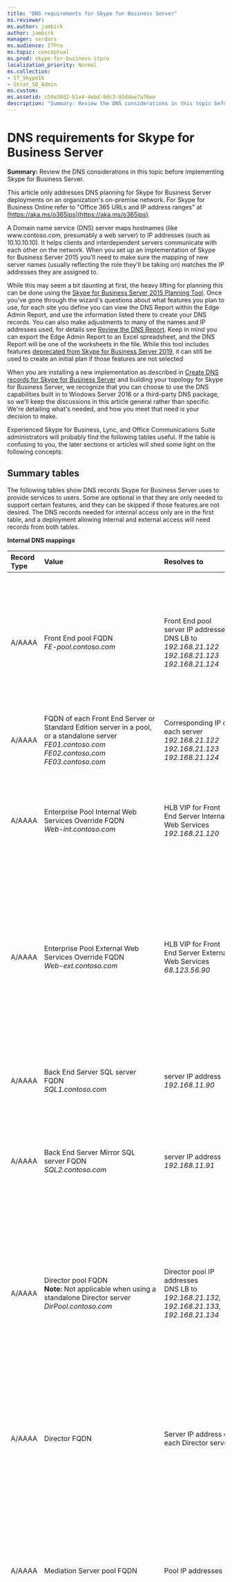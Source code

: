 ```yaml
---
title: "DNS requirements for Skype for Business Server"
ms.reviewer: 
ms.author: jambirk
author: jambirk
manager: serdars
ms.audience: ITPro
ms.topic: conceptual
ms.prod: skype-for-business-itpro
localization_priority: Normal
ms.collection:
- IT_Skype16
- Strat_SB_Admin
ms.custom:
ms.assetid: c50e38d2-b1e4-4ebd-8dc3-85d4ae7a76ee
description: "Summary: Review the DNS considerations in this topic before implementing Skype for Business Server."
---
```


# DNS requirements for Skype for Business Server

**Summary:** Review the DNS considerations in this topic before implementing Skype for Business Server.

This article only addresses DNS planning for Skype for Business Server deployments on an organization's on-premise network. For Skype for Business Online refer to "Office 365 URLs and IP address ranges" at [https://aka.ms/o365ips](https://aka.ms/o365ips).

A Domain name service (DNS) server maps hostnames (like www.<span></span>contoso<span></span>.com, presumably a web server) to IP addresses (such as 10.10.10.10). It helps clients and interdependent servers communicate with each other on the network. When you set up an implementation of Skype for Business Server 2015 you'll need to make sure the mapping of new server names (usually reflecting the role they'll be taking on) matches the IP addresses they are assigned to.

While this may seem a bit daunting at first, the heavy lifting for planning this can be done using the [Skype for Business Server 2015 Planning Tool](https://www.microsoft.com/en-us/download/details.aspx?id=50357). Once you've gone through the wizard's questions about what features you plan to use, for each site you define you can view the DNS Report within the Edge Admin Report, and use the information listed there to create your DNS records. You can also make adjustments to many of the names and IP addresses used, for details see [Review the DNS Report](../../management-tools/planning-tool/review-the-administrator-reports.md#DNS_Report). Keep in mind you can export the Edge Admin Report to an Excel spreadsheet, and the DNS Report will be one of the worksheets in the file. While this tool includes features [deprecated from Skype for Business Server 2019](../../../SfBServer2019/deprecated.md), it can still be used to create an initial plan if those features are not selected

When you are installing a new implementation as described in [Create DNS records for Skype for Business Server](../../deploy/install/create-dns-records.md) and building your topology for Skype for Business Server, we recognize that you can choose to use the DNS capabilities built in to Windows Server 2016 or a third-party DNS package, so we'll keep the discussions in this article general rather than specific. We're detailing what's needed, and how you meet that need is your decision to make.

Experienced Skype for Business, Lync, and Office Communications Suite administrators will probably find the following tables useful. If the table is confusing to you, the later sections or articles will shed some light on the following concepts:

## Summary tables
<a name="BK_Summary"> </a>

The following tables show DNS records Skype for Business Server uses to provide services to users. Some are optional in that they are only needed to support certain features, and they can be skipped if those features are not desired. The DNS records needed for internal access only are in the first table, and a deployment allowing internal and external access will need records from both tables.

**Internal DNS mappings**

|Record Type|Value|Resolves to|Purpose|Required|
|:-----|:-----|:-----|:-----|:-----|
|A/AAAA   |Front End pool FQDN  <br/> *FE-pool.<span></span>contoso<span></span>.com*   |Front End pool server IP addresses  <br/>  DNS LB to *192.168.21.122 192.168.21.123 192.168.21.124*   |DNS Load Balancing of Front End Pools. Maps the Front End pool name to a set of IP addresses.  <br/> See [Deploying DNS Load Balancing on Front End Pools and Director Pools](load-balancing.md#BK_FE_Dir)  |Y   |
|A/AAAA   | FQDN of each Front End Server or Standard Edition server in a pool, or a standalone server <br/>  *FE01.<span></span>contoso.<span></span>com FE02.<span></span>contoso<span></span>.com FE03.<span></span>contoso<span></span>.com*   |Corresponding IP of each server  <br/> *192.168.21.122 192.168.21.123 192.168.21.124*   |Maps the server name to its IP address.   |Y   |
|A/AAAA   |Enterprise Pool Internal Web Services Override FQDN  <br/> *Web-int.<span></span>contoso<span></span>.com*   |HLB VIP for Front End Server Internal Web Services  <br/> *192.168.21.120*   |Required to enable client to server web traffic, such as downloading the Skype for Business Web App. Also required for Mobile clients.   |Y   |
|A/AAAA   |Enterprise Pool External Web Services Override FQDN  <br/> *Web-ext.<span></span>contoso<span></span>.com*   |HLB VIP for Front End Server External Web Services  <br/>*68.123.56.90*   |Required to enable client to server web traffic, such as downloading the Skype for Business Web App. Required if mobile clients will resolve DNS internally. Can resolve to DMZ Reverse Proxy IP or Internet IP.   ||
|A/AAAA   | Back End Server SQL server FQDN <br/> *SQL1.<span></span>contoso<span></span>.com*   |server IP address  <br/> *192.168.11.90*   |Maps the server name for a back-end SQL server working with the Front End pool to its IP address   ||
|A/AAAA   |Back End Server Mirror SQL server FQDN  <br/> *SQL2.<span></span>contoso<span></span>.com*   |server IP address  <br/> *192.168.11.91*   |Maps the server name for a back-end SQL mirror server working with the Front End pool to its IP address   ||
|A/AAAA   |Director pool FQDN  <br/>**Note:** Not applicable when using a standalone Director server <br/> *DirPool.<span></span>contoso<span></span>.com*   |Director pool IP addresses  <br/> DNS LB to *192.168.21.132, 192.168.21.133, 192.168.21.134*   |DNS load balancing of Director Pool servers. Maps the pool name for the Director pool to an IP address, see [Deploying DNS Load Balancing on Front End Pools and Director Pools](load-balancing.md#BK_FE_Dir) <br/> A Director can authenticate a user and is optional.   ||
|A/AAAA   |Director FQDN   |Server IP address of each Director server   |Maps the pool name for the Director to an IP address, see [Deploying DNS Load Balancing on Front End Pools and Director Pools](load-balancing.md#BK_FE_Dir)  ||
|A/AAAA   |Mediation Server pool FQDN   |Pool IP addresses   |The Mediation Server role is optional. You can co-locate the services provided by a mediation server to the Front End server or pool. See [Using DNS Load Balancing on Mediation Server Pools](load-balancing.md#BK_Mediation)  ||
|A/AAAA   |Mediation Server FQDN   |Server IP address   |You can co-locate the services provided by a mediation server to the Front End server or pool. See [Using DNS Load Balancing on Mediation Server Pools](load-balancing.md#BK_Mediation)  ||
|A/AAAA   |Persistent Chat Server FQDN   |Persistent Chat Server IP address   |A Persistent Chat server is required for the Persistent Chat feature and is otherwise optional.   ||
|A/AAAA   |lyncdiscoverinternal.*\<sipdomain\>* <br/> lyncdiscoverinternal.*<span></span>contoso<span></span>.com*   |HLB Front End pool VIP or Director IP  <br/>  192.168.21.121  |Internal AutoDiscover Service1, required for Mobility support. If internal DNS is used to resolve for mobile devices, it should point to the external IP, or DMZ VIP.  <br/> For Web services we require HLB on the Front End pool as HTTPS can't leverage DNS. For Front End pool or Director pool this should resolves to an HLB VIP, or a regular IP for a Standard edition server or a Standalone Director server.   |Y   |
|CNAME   |lyncdiscoverinternal.*\<sipdomain\>* <br/> lyncdiscoverinternal. *<span></span>contoso<span></span>.com*   |HLB FE Pool FQDN or Director FQDN  <br/> Web-int.<span></span>contoso<span></span>.com   |Internal AutoDiscover Service1 <br/> You can implement this as a CNAME instead of an A record if desired.   ||
|A/AAAA   |sip.*\<sipdomain\>* <br/> sip.*<span></span>contoso<span></span>.com*  |Front End pool server IP addresses (or to a each Director IP address)  <br/>  DNS LB to *192.168.21.122 192.168.21.123 192.168.21.124*   |Required for automatic configuration, see [Walkthrough of Skype for Business clients locating services](../../plan-your-deployment/edge-server-deployments/advanced-edge-server-dns.md#WalkthroughOfSkype) <br/> A record or records pointing to the Front End pool servers or Director servers on the internal network, or the Access Edge service when the client is external   |&#x2777;  |
|A/AAAA   |ucupdates-r2.*\<sipdomain\>* <br/> ucupdates-r2.*<span></span>contoso<span></span>.com*  |HLB FE Pool VIP Or Director Pool HLB VIP , or SE/Director Server IP  <br/>  192.168.21.121  |Deploying this record is optional &#x2778;  ||
|SRV   |\_sipinternaltls.\_tcp.*\<sipdomain\>* <br/>Port 5061 <br/>\_sipinternaltls.\_tcp.*<span></span>contoso<span></span>.com* <br/>Port 5061  |Front End pool FQDN  <br/>*FE-Pool.<span></span>contoso<span></span>.com*  |Enables Internal user automatic sign-in 1 to the Front End server/pool or SE server/pool that authenticates and redirects client requests for sign-in.  |&#x2777; |
|A/AAAA |sipinternal.*\<sipdomain\>* <br/>sipinternal.<span></span>*contoso<span></span>.com*  |Front End pool FQDN  <br/>_FE-Pool.<span></span>contoso<span></span>.com_  |Internal user access &#x2776;  |&#x2777;  |
|SRV   | \_ntp.\_udp.*\<sipdomain\>* <br/> \_ntp.\_udp.<span></span>*contoso<span></span>.com*  |TimeServer FQDN  <br/> north-america.pool.ntp.org   |NTP source required for Lync Phone Edition devices   |This is required to support desktop handsets.   |
|SRV   |\_sipfederationtls.\_tcp.*\<sipdomain\>* <br/>\_sipfederationtls.\_tcp.<span></span>*contoso<span></span>.com*  | Access Edge service FQDN <br/> EdgePool-int.<span></span>*contoso<span></span>.com*  |Create one SRV record for each SIP domain that has IOS or Windows phone Mobile clients.   |For Mobile client support   |
|A/AAAA   |admin URL  <br/>*Web-int.<span></span>contoso<span></span>.com*  |HLB FE Pool VIP  <br/> 192.168.21.121   |Skype for Business Server Control Panel, see [Simple URLs ](dns.md#BK_Simple)  ||
|A/AAAA   |meet URL  <br/>*Web-int.<span></span>contoso<span></span>.com*  |HLB FE Pool VIP  <br/> 192.168.21.121   |Online meetings, see [Simple URLs ](dns.md#BK_Simple)  ||
|A/AAAA   |dial-in URL  <br/>*Web-int.<span></span>contoso<span></span>.com*  |HLB FE Pool VIP  <br/> 192.168.21.121   |Dial-in conferencing, see [Simple URLs ](dns.md#BK_Simple)  ||
|A/AAAA   |internal Web Services FQDN  <br/>*Web-int.<span></span>contoso<span></span>.com*  |HLB FE Pool VIP  <br/> 192.168.21.121   |Skype for Business Web Service used by Skype for Business Web App   ||
|A/AAAA   |Office Web Apps Server pool FQDN  <br/> OWA.<span></span>contoso<span></span>.com   | Office Web Apps Server pool VIP address <br/> 192.168.1.5   |Defines the Office Web Apps Server pool FQDN   ||
|A/AAAA   | Internal Web FQDN <br/> Web-int.<span></span>contoso<span></span>.com   | Front End pool VIP address <br/> 192.168.21.121   |Defines the Internal Web FQDN used by Skype for Business Web App  <br/> If you are using DNS load balancing on this pool, your Front End pool and internal web farm cannot have the same FQDN.   ||

&#x2776; Used by a client to discover the Front End Server or Front End pool, and be authenticated and signed in as a user. More detail on this is in [Walkthrough of Skype for Business clients locating services](../../plan-your-deployment/edge-server-deployments/advanced-edge-server-dns.md#WalkthroughOfSkype).

&#x2777; This is only required to support legacy clients prior to Lync 2013, and desktop handsets.

&#x2778; In the situation where a Unified Communications device is turned on, but a user has never logged into the device, the A record allows the device to discover the server hosting Device Update Web service and obtain updates. Otherwise, devices obtain the server information though in-band provisioning the first time a user logs in.

The following diagram shows an example that includes both internal and external DNS records, and many of the records shown in the surrounding tables:

**Edge network diagram using Public IPv4 addresses**

![example of DNS network diagram](../../media/2cc9546e-5560-4d95-8fe4-65a792a0e9c3.png)

**Perimeter network DNS mappings (both internal and external interfaces)**

|Record Type|Value|Resolves to|Purpose|Required|
|:--- |:--- |:--- |:--- |:--- |
|A/AAAA   |Internal Edge pool FQDN  <br/>*EdgePool-int.<span></span>contoso<span></span>.com*  |Internal-facing Edge pool IP addresses  <br/> 172.25.33.10, 172.25.33.11   |Consolidated Edge Pool internal interface IP Addresses   |Y   |
|A/AAAA   |Edge Server FQDN  <br/>*Cons-1.<span></span>contoso<span></span>.com*  |Internal-facing server IP for a server in the Edge pool  <br/> 172.25.33.10   |Create a record for each server in the pool with the server FQDN pointing to its internal server node IP in the pool, see [DNS Load Balancing on Edge Server Pools](load-balancing.md#BK_Edge).   |Y   |
|A/AAAA   |Access Edge service Pool FQDN  <br/>*Access1.<span></span>contoso<span></span>.com*  |Access Edge service Pool external IP addresses  <br/> 131.107.16.10, 131.107.16.11   |The Access Edge service provides a single, trusted connection point for both outbound and inbound Session Initiation Protocol (SIP) traffic.   |Y   |
|A/AAAA   |Web Conferencing Edge service Pool FQDN  <br/>*Webcon1.<span></span>contoso<span></span>.com*  |Web Conferencing Edge service external IP addresses  <br/> 131.107.16.90, 131.107.16.91   |The Web Conferencing Edge service enables external users to join meetings that are hosted on your internal Skype for Business Server environment.   |Y   |
|A/AAAA   |*av.\<sip-domain\>* Pool FQDN <br/>*AV1.<span></span>contoso<span></span>.com*  |A/V Edge external IP addresses  <br/> 131.107.16.170, 131.107.16.171   |The A/V Edge service makes audio, video, application sharing and file transfer available to external users.   |Y   |
|CNAME   |sip.*\<sipdomain\>* <br/> sip.*<span></span>contoso<span></span>.com*  |External Access Edge Pool FQDN  <br/>*Access1.<span></span>contoso<span></span>.com*  |Locates the Edge Server pool . See [Walkthrough of Skype for Business clients locating services](../../plan-your-deployment/edge-server-deployments/advanced-edge-server-dns.md#WalkthroughOfSkype)  |Y   |
|SRV   |\_sip.\_tls.*\<sipdomain\>* <br/>\_sip.\_tls.<span></span>*contoso<span></span>.com*  |External Access Edge FQDN  <br/>_Access1.<span></span>contoso<span></span>.com_  |Used for external user access. See [Walkthrough of Skype for Business clients locating services](../../plan-your-deployment/edge-server-deployments/advanced-edge-server-dns.md#WalkthroughOfSkype)  |Y   |
|SRV   |\_sipfederationtls.\_tcp.*\<sipdomain\>* <br/>\_sipfederationtls.\_tcp.<span></span>*contoso<span></span>.com*  |External Access Edge FQDN  <br/>*Access1.<span></span>contoso<span></span>.com*  |Used for Federation and public IM connectivity   |&#x2776;  |
|SRV   |\_xmpp-server.\_tcp.*<sipdomain\>* <br/>\_xmpp-server.\_tcp.*<span></span>contoso<span></span>.com*  |External Access Edge FQDN  <br/>*Access1.<span></span>contoso<span></span>.com*  |The XMPP Proxy service accepts and sends extensible messaging and presence protocol (XMPP) messages to and from configured XMPP Federated partners.   |Y, to deploy Federation, otherwise optional  <br/> Not available in Skype for Business Server 2019.|
|SRV   |\_sipfederationtls.\_tcp.*\<sipdomain\>* <br/>\_sipfederationtls.\_tcp.*<span></span>contoso<span></span>.com*  |External Access Edge FQDN  <br/>*Access1.<span></span>contoso<span></span>.com*  |To support Push Notification Service and Apple Push Notification service, you create one SRV record for each SIP domain. &#x2778;  ||
|A/AAAA   |External Front End pool web services FQDN  <br/>*Web-ext.<span></span>contoso<span></span>.com*  |Reverse proxy public IP address, proxies to the External Web Services VIP for your Front End pool &#x2776; <br/> 131.107.155.1 proxy to 192.168.21.120   |Front End pool external interface used by Skype for Business Web App   |Y   |
|A/AAAA/CNAME   |lyncdiscover.*\<sipdomain\>* <br/> lyncdiscover.*<span></span>contoso<span></span>.com*  |Reverse proxy public IP address, resolves to the External Web Services VIP for your Director pool, if you have one, or for your Front End pool if you do not have a Director &#x2777; <br/> 131.107.155.1 proxy to 192.168.21.120   | External record for client AutoDiscover, also used by Mobility, Skype for Business Web App, and scheduler Web app, resolved by the reverse proxy server <br/> To support Push Notification Service and Apple Push Notification service, you create one SRV record for each SIP domain that has Microsoft Lync Mobile clients. 3  |Y   |
|A/AAAA   |meet.*\<sipdomain\>* <br/> meet.*<span></span>contoso<span></span>.com*  |Reverse proxy public IP address, resolves to the external Web interface for the Front End pool  <br/> 131.107.155.1 proxy to 192.168.21.120   |Proxy to Skype for Business Web Service  <br/> See [Simple URLs ](dns.md#BK_Simple)  |Y   |
|A/AAAA   |dial-in.*\<sipdomain\>* <br/> dial-in.*<span></span>contoso<span></span>.com*  |Reverse proxy public IP address, proxies to the external Web interface for the Front End pool  <br/> 131.107.155.1 proxy to 192.168.21.120   |Proxy to Skype for Business Web Service  <br/> See [Simple URLs ](dns.md#BK_Simple)  |Y   |
|A/AAAA   |Office Web Apps Server pool FQDN  <br/> OWA.<span></span>contoso<span></span>.com   | Reverse proxy public IP address, proxies to the external Web interface for the Office Web Apps Server <br/> 131.107.155.1 proxy to 192.168.1.5   | Office Web Apps Server pool VIP address <br/> 192.168.1.5   |Defines the Office Web Apps Server pool FQDN   |

&#x2776; Required to deploy Federation, otherwise optional.

&#x2777; Used by a client to discover the front end server or Front End pool, and be authenticated and signed in as a user.

&#x2778; This requirement applies only to clients on Apple or Microsoft based mobile devices. Android and Nokia Symbian devices do not use push notification.

 For more detail on Edge Servers and perimeter networks, see the Edge server [DNS planning](../../plan-your-deployment/edge-server-deployments/edge-environmental-requirements.md#DNSPlan) content.

> [!IMPORTANT]
> Skype for Business Server supports the use of IPv6 addressing. See [Plan for IPv6 in Skype for Business](ipv6.md) for more details.

> [!IMPORTANT]
> For more detail on FQDNs, see [DNS basics](basics.md).

**Split brain DNS**
<a name="BK_split"> </a>

Split brain DNS is a DNS configuration where you have two DNS zones with the same namespace. The first DNS zone handles internal requests, while the second DNS zone handles external requests, as mentioned in these tables. For more about this see [Split-brain DNS](../../plan-your-deployment/edge-server-deployments/advanced-edge-server-dns.md#SplitBrainDNS).

## Hybrid considerations
<a name="BK_Hybrid"> </a>

If you plan to have some users homed online and some homed on premises, refer to the Hybrid connectivity planning article [Skype for Business server 2019](../../../SfbHybrid/hybrid/plan-hybrid-connectivity.md?toc=/SkypeForBusiness/sfbhybridtoc/toc.json). You will need to configure DNS as normal for Skype for Business Server 2015 and also add additional DNS records.

You should also refer to "Office 365 URLs and IP address ranges" at [https://aka.ms/o365ips](https://aka.ms/o365ips) to confirm that your users will have access to the online resources they will need.

## Simple URLs
<a name="BK_Simple"> </a>

A Uniform Resource Locator (URL) is a reference to a web resource that specifies its location on a computer network and a protocol used to retrieve it.

Skype for Business Server supports using three "simple" URLs to access services:

- **Meet** is used as the base URL for all conferences in the site. An example of a Meet simple URL is https:<span></span>//<span></span>meet.<span></span>contoso<span></span>.com. A URL for a particular meeting might be https:<span></span>//<span></span>meet.<span></span>contoso<span></span>.com/_username_/7322994.

    With the Meet simple URL, links to join meetings are easy to comprehend and easy to communicate.

- **Dial-in** enables access to the Dial-in Conferencing Settings web page. This page displays conference dial-in numbers with their available languages, assigned conference information (that is, for meetings that do not need to be scheduled), and in-conference DTMF controls, and supports management of personal identification number (PIN) and assigned conferencing information. The Dial-in simple URL is included in all meeting invitations so that users who want to dial in to the meeting can access the necessary phone number and PIN information. An example of the Dial-in simple URL is https://<span></span>dialin.<span></span>contoso<span></span>.com.

- **Admin** enables quick access to the Skype for Business Server Control Panel. From any computer within your organization's firewalls, an admin can open the Skype for Business Server Control Panel by typing the Admin simple URL into a browser. The Admin simple URL is internal to your organization. An example of the Admin simple URL is https://<span></span>admin.<span></span>contoso<span></span>.com.

Simple URLs are discussed in more detail at [DNS requirements for simple URLs in Skype for Business Server](simple-urls.md).

## DNS by server role
<a name="BK_Servers"> </a>

You can set the names of these pools and servers as you wish, but make them memorable and reflect their function in the system.

### DNS records for individual servers or pools

These generic record requirements apply to any server role used by Skype for Business. A pool is a set of servers running the same services that work together to handle client requests directed to them through a load balancer. See [Load balancing requirements for Skype for Business](load-balancing.md) for details

**DNS record Requirements for Server/pool roles (presumes DNS load balancing)**

|Deployment scenario|DNS requirement|
|:-----|:-----|
|One Server:  <br/> Persistent Chat, Director, Mediation Server, Front end server   |An internal A record that resolves the fully qualified domain name (FQDN) of the server to its IP address.  <br/> ServerRole.<span></span>contoso<span></span>.com 10.10.10.0   |
|Pool:  <br/> Persistent Chat, Director, Edge Server, Mediation Server, Front end   |An internal A record that resolves the fully qualified domain name (FQDN) of each server node in the pool to its IP address.  <br/>**Example** <br/> ServerRole01.<span></span>contoso<span></span>.com 10.10.10.1  <br/> ServerRole02.<span></span>contoso<span></span>.com 10.10.10.2  <br/> Multiple internal A records that resolve the fully qualified domain name (FQDN) of the pool to the IP addresses of the server nodes in the pool.  <br/>**Example** <br/> ServerPool.<span></span>contoso<span></span>.com 10.10.10.1  <br/> ServerPool.<span></span>contoso<span></span>.com 10.10.10.2   |

### Edge Server specific DNS topics

 To plan edge server deployment, review [Plan for Edge Server deployments in Skype for Business Server 2015](../../plan-your-deployment/edge-server-deployments/edge-server-deployments.md), and [Advanced Edge Server DNS planning for Skype for Business Server 2015](../../plan-your-deployment/edge-server-deployments/advanced-edge-server-dns.md) which has the following sections

- [DNS disaster recovery](../../plan-your-deployment/edge-server-deployments/advanced-edge-server-dns.md#DNSDR)

- [DNS load balancing](../../plan-your-deployment/edge-server-deployments/advanced-edge-server-dns.md#DNSLB)

- [Automatic configuration without split-brain DNS](../../plan-your-deployment/edge-server-deployments/advanced-edge-server-dns.md#NoSplitBrainDNS)

- [Split-brain DNS](../../plan-your-deployment/edge-server-deployments/advanced-edge-server-dns.md#SplitBrainDNS)

- [Walkthrough of Skype for Business clients locating services](../../plan-your-deployment/edge-server-deployments/advanced-edge-server-dns.md#WalkthroughOfSkype)


